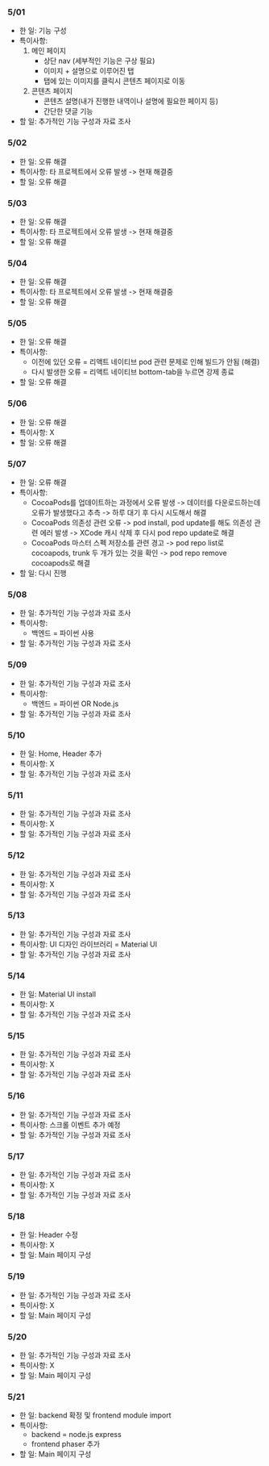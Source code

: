 ### 5/01
- 한 일: 기능 구성
- 특이사항:
    1. 메인 페이지
        - 상단 nav (세부적인 기능은 구상 필요)
        - 이미지 + 설명으로 이루어진 탭
        - 탭에 있는 이미지를 클릭시 콘텐츠 페이지로 이동
    2. 콘텐츠 페이지
        - 콘텐츠 설명(내가 진행한 내역이나 설명에 필요한 페이지 등)
        - 간단한 댓글 기능
- 할 일: 추가적인 기능 구성과 자료 조사

### 5/02
- 한 일: 오류 해결
- 특이사항: 타 프로젝트에서 오류 발생 -> 현재 해결중
- 할 일: 오류 해결

### 5/03
- 한 일: 오류 해결
- 특이사항: 타 프로젝트에서 오류 발생 -> 현재 해결중
- 할 일: 오류 해결

### 5/04
- 한 일: 오류 해결
- 특이사항: 타 프로젝트에서 오류 발생 -> 현재 해결중
- 할 일: 오류 해결

### 5/05
- 한 일: 오류 해결
- 특이사항:
    - 이전에 있던 오류 = 리액트 네이티브 pod 관련 문제로 인해 빌드가 안됨 (해결)
    - 다시 발생한 오류 = 리액트 네이티브 bottom-tab을 누르면 강제 종료
- 할 일: 오류 해결

### 5/06
- 한 일: 오류 해결
- 특이사항: X
- 할 일: 오류 해결

### 5/07
- 한 일: 오류 해결
- 특이사항:
    - CocoaPods를 업데이트하는 과정에서 오류 발생 -> 데이터를 다운로드하는데 오류가 발생했다고 추측 -> 하루 대기 후 다시 시도해서 해결
    - CocoaPods 의존성 관련 오류 -> pod install, pod update를 해도 의존성 관련 에러 발생 -> XCode 캐시 삭제 후 다시 pod repo update로 해결
    - CocoaPods 마스터 스펙 저장소를 관련 경고 -> pod repo list로 cocoapods, trunk 두 개가 있는 것을 확인 -> pod repo remove cocoapods로 해결
- 할 일: 다시 진행

### 5/08
- 한 일: 추가적인 기능 구성과 자료 조사
- 특이사항:
    - 백엔드 = 파이썬 사용
- 할 일: 추가적인 기능 구성과 자료 조사

### 5/09
- 한 일: 추가적인 기능 구성과 자료 조사
- 특이사항:
    - 백엔드 = 파이썬 OR Node.js
- 할 일: 추가적인 기능 구성과 자료 조사

### 5/10
- 한 일: Home, Header 추가
- 특이사항: X
- 할 일: 추가적인 기능 구성과 자료 조사

### 5/11
- 한 일: 추가적인 기능 구성과 자료 조사
- 특이사항: X
- 할 일: 추가적인 기능 구성과 자료 조사

### 5/12
- 한 일: 추가적인 기능 구성과 자료 조사
- 특이사항: X
- 할 일: 추가적인 기능 구성과 자료 조사

### 5/13
- 한 일: 추가적인 기능 구성과 자료 조사
- 특이사항: UI 디자인 라이브러리 = Material UI
- 할 일: 추가적인 기능 구성과 자료 조사

### 5/14
- 한 일: Material UI install
- 특이사항: X
- 할 일: 추가적인 기능 구성과 자료 조사

### 5/15
- 한 일: 추가적인 기능 구성과 자료 조사
- 특이사항: X
- 할 일: 추가적인 기능 구성과 자료 조사

### 5/16
- 한 일: 추가적인 기능 구성과 자료 조사
- 특이사항: 스크롤 이벤트 추가 예정
- 할 일: 추가적인 기능 구성과 자료 조사

### 5/17
- 한 일: 추가적인 기능 구성과 자료 조사
- 특이사항: X
- 할 일: 추가적인 기능 구성과 자료 조사

### 5/18
- 한 일: Header 수정
- 특이사항: X
- 할 일: Main 페이지 구성

### 5/19
- 한 일: 추가적인 기능 구성과 자료 조사
- 특이사항: X
- 할 일: Main 페이지 구성

### 5/20
- 한 일: 추가적인 기능 구성과 자료 조사
- 특이사항: X
- 할 일: Main 페이지 구성

### 5/21
- 한 일: backend 확정 및 frontend module import
- 특이사항:
    - backend = node.js express
    - frontend phaser 추가
- 할 일: Main 페이지 구성